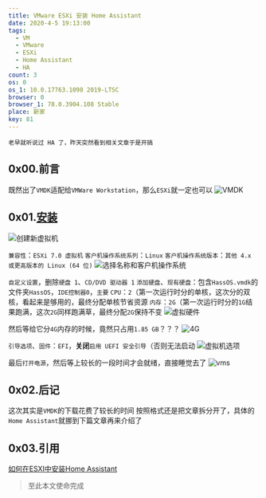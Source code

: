```yaml
---
title: VMware ESXi 安装 Home Assistant
date: 2020-4-5 19:13:00
tags:
  - VM
  - VMware
  - ESXi
  - Home Assistant
  - HA
count: 3
os: 0
os_1: 10.0.17763.1098 2019-LTSC
browser: 0
browser_1: 78.0.3904.108 Stable
place: 新家
key: 81
---
```

    老早就听说过 HA 了，昨天突然看到相关文章于是开搞
<!-- more -->
## 0x00.前言
既然出了`VMDK`适配给`VMWare Workstation`，那么`ESXi`就一定也可以
![VMDK](https://i1.yuangezhizao.cn/Win-10/20200405191835.jpg!webp)

## 0x01.[安装](https://web.archive.org/web/20200405112133/https://www.home-assistant.io/hassio/installation/)
![创建新虚拟机](https://i1.yuangezhizao.cn/Win-10/20200405192315.jpg!webp)

`兼容性`：`ESXi 7.0 虚拟机`
`客户机操作系统系列`：`Linux`
`客户机操作系统版本`：`其他 4.x 或更高版本的 Linux (64 位)`
![选择名称和客户机操作系统](https://i1.yuangezhizao.cn/Win-10/20200405194227.jpg!webp)

`自定义设置`，删除`硬盘 1`、`CD/DVD 驱动器 1`
`添加硬盘`、`现有硬盘`：包含`HassOS.vmdk`的文件夹`HassOS`，`IDE控制器0`，`主要`
`CPU`：`2`（第一次运行时分的单核，这次分的双核，看起来是够用的，最终分配单核节省资源
`内存`：`2G`（第一次运行时分的`1G`结果跑满，这次`2G`同样跑满草，最终分配`2G`保持不变
![虚拟硬件](https://i1.yuangezhizao.cn/Win-10/20200405192929.jpg!webp)

然后等给它分`4G`内存的时候，竟然只占用`1.85 GB`？？？
![4G](https://i1.yuangezhizao.cn/Win-10/20200406202926.jpg!webp)

`引导选项`、`固件`：`EFI`，**关闭**`启用 UEFI 安全引导`（否则无法启动
![虚拟机选项](https://i1.yuangezhizao.cn/Win-10/20200405193613.jpg!webp)

最后`打开电源`，然后等上较长的一段时间才会就绪，直接睡觉去了
![vms](https://i1.yuangezhizao.cn/Win-10/20200406204750.png!webp)

## 0x02.后记
这次其实是`VMDK`的下载花费了较长的时间
按照格式还是把文章拆分开了，具体的`Home Assistant`就挪到下篇文章再来介绍了

## 0x03.引用
[如何在ESXI中安装Home Assistant](https://web.archive.org/web/20200405114005/https://lijie.org/2019/10/12/install-homeassistant-on-esxi/)

> 至此本文使命完成
